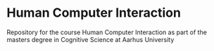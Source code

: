 # Human Computer Interaction
Repository for the course Human Computer Interaction as part of the masters degree in Cognitive Science at Aarhus University
